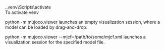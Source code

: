 .\.venv\Scripts\activate  
To activate venv

python -m mujoco.viewer 
launches an empty visualization session, where a model can be loaded by drag-and-drop.

python -m mujoco.viewer --mjcf=/path/to/some/mjcf.xml 
launches a visualization session for the specified model file.